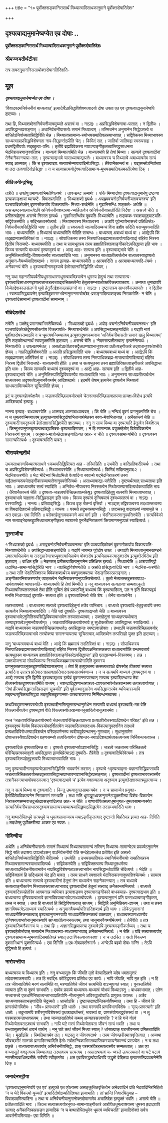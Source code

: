 +++
title = "१० पूर्वोक्तशङ्कानिरासार्थं मिथ्यात्वादिसाधकानुमाने पूर्वोक्तदोषातिदेशः"

+++


## दृश्यत्वाद्यनुमानेष्वप्येत एव दोषाः ..

**पूर्वोक्तशङ्कानिरासार्थं मिथ्यात्वादिसाधकानुमाने पूर्वोक्तदोषातिदेशः**

### **श्रीमज्जयतीर्थटीका**

तत्र तावदनुमाननिरासायोक्तदोषानतिदिशति-

## **मूल**

***दृश्यत्वाद्यनुमानेष्वप्येत एव दोषाः ।***

‘विवादपदमनिर्वचनीयं बाध्यत्वात्’ इत्यादेर्येऽप्रसिद्धविशेषणत्वादयो दोषा उक्ता एत एव दृश्यत्वाद्यनुमानेष्वपि द्रष्टव्याः ।

तथा हि, मिथ्याशब्देनानिर्वचनीयत्वमुच्यते असत्त्वं वा । नाऽद्यः । अप्रसिद्धविशेषणत्वा-पातात् । न द्वितीयः । अपसिद्धान्तप्रसङ्गात् । अथानिर्वचनीयासतोः समानं मिथ्यात्वम् । तस्मिन्ननेन अनुमानेन सिद्धेऽसत्त्वे च बाधितेऽनिर्वाच्यतासिद्धिरिति चेन्न । मिथ्यात्वसामान्य-स्योभयसम्प्रतिपन्नस्याभावात् । सद्विवेकस्य मिथ्याभावस्य साध्यत्वान्नाप्रसिद्धविशेषणता नाप-सिद्धान्तोऽपीति चेत् । किमिदं सत् । जातिर्वा जातिमद्वा स्वरूपसद्वा । प्रथमद्वितीययोः सद्बहुत्वा-पत्तिः । तृतीये ब्रह्मविवेकस्य मयाऽप्यङ्गीकृतत्वात्सिद्धसाधनता भेदनिराकरणानुपपत्तिश्च । बाध्यत्वं मिथ्यात्वमिति चेन्न । बाध्यत्वमपि हि तेषां मिथ्या । सत्यत्वे दृश्यत्वादीनां तेनैवानैकान्त्यापा-तात् । दृश्यत्वाद्यभावे चासाध्यत्वाद्यापत्तेः । बाध्यत्वस्य च मिथ्यात्वे अबाध्यत्वमेव सत्यं स्याद् आत्मवत् । किं च दृश्यत्वादयः सत्याश्चेन्मायावादिनोऽसिद्धाः । तैरेवानैकान्त्यं च । यद्यसन्तोऽनिर्वाच्या वा तदा तत्ववादिनोऽसिद्धाः । न च सत्यासत्ययोर्दृश्यत्वादिसामान्य-मुभयसम्प्रतिपन्नमस्तीत्येषा दिक् ।

### **श्रीविजयीन्द्रभिक्षु**

तत्रेति ॥ उक्तेषु प्रमाणत्वाभिमतेष्वित्यर्थः । तावच्छब्दः क्रमार्थः । १किं मिथ्यादोषा दृश्यत्वाद्यनुमानेषु द्रष्टव्या इत्याकाङ्क्षायां व्याचष्टे- विवादपदमिति ॥ ‘मिथ्याशब्दो द्व्यर्थः । अपह्नववचनोऽनिर्वचनीयतावचनश्च’ इति पञ्चपादिकोक्तेर् दूषणसौकर्याय विकल्पयति- मिथ्या-शब्देनेति ॥ गूढाभिसन्धिः शङ्कते- अथेति ॥ असच्छब्दस्याल्पाच्त्वेऽपि अनिर्वचनीयशब्दस्या-भ्यर्हितत्वेन अनिर्वचनीयासतोरिति निर्देशः । असत्त्वे चेति ॥ प्रतीतत्वहेतुना असत्त्वे निरस्त इत्यर्थः । गूढाभिसन्धिरेव दूषयति-मिथ्यात्वेति ॥ शङ्ककः स्वाशयमुद्घाटयति- सद्विवेकस्येति ॥ सद्भिन्नत्वस्येत्यर्थः । मिथ्याभावस्य मिथ्यात्वस्य । अत्रापि पूर्वन्यायेनासत्त्वे प्रतिक्षिप्तेऽ-निर्वचनीयत्वसिद्धिरिति भावः । तृतीय इति ॥ स्वरूपतो जात्यादिसम्बन्धं विना ब्रह्मैव सदिति पराभ्युपगमादिति भावः । बाध्यत्वमिति ॥ मिथ्यात्वं बाध्यत्वमिति चेदिति सम्बन्धः । बाध्यत्वम् अबाध्यं बाध्यं वा । आद्येऽपि किं तद्ब्रह्ममात्रमतिरिक्तं वा । नाऽद्यः । सोपाधिकस्य तस्य निरुपाधिकब्रह्ममात्रत्वायोगादित्याद्यं बहिरेव निरस्य द्वितीयं निराचष्टे- बाध्यत्वमपीति ॥ तथा च सत्यभूतस्य तस्य ब्रह्मातिरिक्तत्वाङ्गीकारेऽपसिद्धान्त इति भावः । किञ्च सत्यमपि बाध्यत्वं दृश्यमदृश्यं वा । आद्य आह- सत्यत्व इति ॥ दृश्यत्वाद्यभावे चेति ॥ अनुमितिरूपसिद्धि-विषयत्वस्यैव साध्यत्वादिति भावः । अनुमानस्य साध्यप्रतीत्यर्थत्वेन बाध्यत्वस्यादृश्यत्वे अनुमान-वैयर्थ्यमादिशब्दार्थः । नान्त्य इत्याह- बाध्यत्वस्येति ॥ आत्मवदिति ॥ आत्माबाध्यत्ववदि-त्यर्थः । अनैकान्त्यं चेति ॥ दृश्यत्वादीनामदृश्यत्वे हेतोरज्ञानासिद्धिरिति ध्येयम् ।

ननु यथा महानसीयपर्वतीयधूमसाधारणधूमत्वावच्छिन्नत्वेन धूमस्य हेतुत्वं तथा सत्यासत्य-दृश्यत्वादिसाधारणदृश्यत्वताजडत्वत्वाद्यवच्छिन्नत्वेनैव हेतुत्वसम्भवान्नोक्तविकल्पावकाशः । अन्यथा धूमादावपि किमेतद्देशकालसंलग्नो धूमो हेतुर्नैतद्देशकालसंलग्नो वा । नाऽद्यः । दृष्टान्तस्य साधनवैकल्पापत्तेः । न द्वितीयः । स्वरूपासिद्ध्यापत्तेर् इत्यादिदूषणसम्भवेनानुमानमात्रोच्छेद-प्रसङ्गादित्याशङ्क्य निराकरोति- न चेति ॥ दृश्यत्वादिसामान्यं दृश्यत्वादीनां सामान्यम् ।

### **श्रीवेदेशतीर्थ**

तत्रेति ॥ उक्तेषु प्रमाणत्वाभिमतेष्वित्यर्थः । ‘मिथ्याशब्दो द्व्यर्थः । अपोह-वचनोऽनिर्वचनीयवचनश्च१’ इति पञ्चपादिकोक्तेर्दूषणसौकर्याय विकल्पयति- मिथ्याशब्देनेति ॥ अपसिद्धान्तप्रसङ्गादिति ॥ यद्यपि नायं पूर्वोक्तदोषस्तथाऽपि न च धूमत्ववन्मिथ्यात्वम् इत्युक्तदूषणकथनाय ‘अनिर्वचनीयासतोः समानं खलु मिथ्यात्वम्’ इति शङ्कोत्थानार्थं स्वयमुक्तमिति द्रष्टव्यम् । असत्त्वे चेति ॥ ‘नेदमसत्प्रतीतत्वात्’ इत्यनेनेत्यर्थः । मिथ्यात्वेति ॥ उपलक्षणमेतत् । असतोऽप्रतीतावसद्वैलक्षण्यज्ञानानुपपत्त्या प्रतीत्यङ्गीकारे तद्बाधानुपपत्तेश्चेति ज्ञेयम् । नाप्रसिद्धविशेषणतेति ॥ असति प्रसिद्धत्वादिति भावः । बाध्यत्वमबाध्यं बाध्यं वा । आद्येऽपि किं तद्ब्रह्ममात्रम् अतिरिक्तं वा । नाऽद्यः । सोपाधिकस्य तस्य निरुपाधिकब्रह्म-मात्रत्वायोगादित्याद्यं बहिरेव निरस्य द्वितीयं निराचष्टे- बाध्यत्वमपि हीति ॥ तथा च सत्यभूतस्य तस्य ब्रह्मातिरिक्तत्वाङ्गीकारे अपसिद्धान्त इति भावः । किञ्च सत्यमपि बाध्यत्वं दृश्यमदृश्यं वा । आद्ये आह- सत्यत्व इति ॥ द्वितीये आह- दृश्यत्वाद्यभावे चेति ॥ अनुमितिरूपसिद्धिविषयस्यैव साध्यत्वादिति भावः । अनुमानस्य साध्यप्रतीत्यर्थत्वेन बाध्यत्वस्य अदृश्यत्वेऽनुमानवैयर्थ्यम् आदिशब्दार्थः । इदमपि तेषाम् इत्यनेन दृश्यत्वेन मिथ्यात्वं साधयतामित्यर्थकेन सूचितमिति ज्ञेयम् ।

इदं च दृश्यत्वहेत्वपेक्षयैव । जडत्वपरिच्छिन्नत्वयोरभावे चेतनत्वापरिच्छिन्नत्वप्राप्त्या प्रत्यक्ष-विरोध इत्यपि आदिशब्दार्थ इत्याहुः ।

नान्त्य इत्याह- बाध्यत्वस्येति ॥ आत्मवद् आत्माबाध्यत्ववत् । किं चेति ॥ नन्विदं दूषणं प्रागनुक्तमिति चेन्न । न च धूमत्ववन्मिथ्यात्वम् इत्युक्तन्यायसिद्धदोषाभिधानार्थमेतस्य स्वय-मेवाभिधानात् । अनैकान्त्यं चेति ॥ दृश्यत्वादीनामदृश्यत्वे हेतोरज्ञानासिद्धिश्चेति ज्ञातव्यम् । ननु न सत्यं मिथ्या वा दृश्यत्वादि हेतुत्वेन विवक्षितम् । किन्तूभयानुगतदृश्यत्वत्वाद्यवच्छिन्न-दृश्यत्वादिमात्रम् । न हि सामान्यतः प्रयुक्तहेतोर् विशेषविकल्पेन निराकरणं युक्तम् । अनुमान-मात्रोच्छेदप्रसङ्गादित्यत आह- न चेति ॥ दृश्यत्वसामान्यमिति ॥ दृश्यत्वस्य सामान्यमित्यर्थः । दृश्यत्वत्वमिति यावत् ।

### **श्रीराघवेन्द्रतीर्थ**

उभयसाधारणमिथ्यात्वसाधने १कथमसिद्धिरित्यत आह - तस्मिन्निति ॥ उभयेति ॥ वादिप्रतिवादीत्यर्थः । तथा च अप्रसिद्धविशेषणतैवेत्यर्थः । मिथ्याभावस्येति ॥ मिथ्यात्वस्येत्यर्थः। किमिदं सदित्यनुवादः२ । भेदनिराकरणेति ॥ भेदः भेदिभ्यां भिन्नोऽभिन्नो वेत्यादिना स्वग्रन्थे यद्भेदनिराकरणं तस्य सद्वैलक्षण्यरूपभेदाङ्गीकारव्याघातेनानुपपत्तेरित्यर्थः । असाध्यत्वाद्या-पत्तेरिति । दृष्ट्यर्थत्वात् साध्यताया इति भावः । अबाध्यत्वमेव सत्यं स्यादिति । अनिर्वच-नीयत्वस्य निरस्तत्वेन मिथ्येत्यस्यासदित्यर्थकत्वादिति भावः । तैरेवानैकान्त्यं चेति ॥ दृश्यत्व-जडत्वपरिच्छिन्नत्वात्मकेषु३ दृश्यत्वादिहेतुषु सत्स्वपि मिथ्यात्वाभावात् । दृश्यत्वाभावे चाज्ञाना-सिद्धिप्रसङ्ग इति भावः। किञ्च दृश्यत्वं दृग्विषयत्वं दृश्यध्यस्तत्वं वा । नाऽद्यः । परस्यासिद्धेः । नान्त्यः। प्रतिवाद्यसिद्धेः । किञ्च दृक् चैतन्यं वृत्तिर्वा । नाऽद्यस् तद्विषयत्वस्य तदध्यस्तत्वस्य वा वियदादिप्रपञ्चे प्रतिवाद्यसिद्धेः। नान्त्यः । परमते तदुभयस्याप्यसिद्धेः । प्रपञ्चस्तु वादावल्यां न्यायामृते च । अत एवाऽह- एषा दिगिति ॥ परोक्तहेतूनामपाकरणे अयं मार्ग इति । भेदनिराकरणानुपपत्तिश्चेति । सत्यविवेको नाम सत्याद्भेदस्तद्रूपमिथ्यात्वमङ्गीकृत्य स्वशास्त्रे पुनर्भेदनिराकरणं क्रियमाणमनुपपन्नं स्यादित्यर्थः ।

### **गुरुराजीया**

१‘मिथ्याशब्दो द्व्यर्थः । असद्वचनोऽनिर्वचनीयवचनश्च’ इति पञ्चपादिकोक्तं दूषणसौकर्याय विकल्पयति- मिथ्याशब्देनेति ॥ अपसिद्धान्तप्रसङ्गादिति ॥ यद्यपि नायमत्र पूर्वदोष उक्तः । तथाऽपि मिथ्यात्वानुमानखण्डने उक्तत्वाभिप्रायेण वा तदनुसारेणात्राप्युक्तत्वाभिप्रायेण वोक्तदोष इत्यभिप्रायकत्वादुक्तदोष इत्युक्तेरविरोध इति द्रष्टव्यम् । बाधित इति ॥ नेदमसत् प्रतीतत्वादित्यनुमानेन प्रतिक्षिप्त इत्यर्थः । मिथ्यात्वेति ॥ आश्रयासिद्धौ तदाश्रित-सामान्यासिद्धेरिति भावः । नाप्रसिद्धविशेषणतेति ॥ असति प्रसिद्धत्वादिति भावः । भेदनिरा-करणेति ॥ तथा सति भेदातिरिक्तस्य विवेकशब्दार्थस्य वक्तुमशक्यतया भेदाङ्गीकारप्रसङ्गात् । अङ्गीकारनिराकरणयोर् व्याहतत्वेन भेदनिराकरणानुपपत्तिश्चेत्यर्थः । कुतो नेत्यतस्तदुत्तरतयाऽऽ-चार्यवाक्यमेव व्यापारयति- बाध्यत्वमपि हि तेषां मिथ्येति ॥ ननु बाध्यत्वस्य सत्यतायाः सम्भवात्कुतो मिथ्यात्वमित्यतस्तत्पक्षे तेषां हीति सूचितं दोषं प्रकटयितुं बाध्यत्वं किं दृश्यत्वादिमत्, उत न इति विकल्पद्वयं मनसि निधायाऽद्यं दूषयति- सत्यत्व इति ॥ दृश्यत्वादिमत्त्वे चेति शेषः । तेनैव बाध्यत्वेनैव ।

ततश्चायमर्थः । बाध्यत्वस्य सत्यत्वे दृश्यत्वादिहेतूनां तत्रैव व्यभिचारः । बाध्यत्वे दृश्यत्वादि-हेतुवृत्तावपि तस्य सत्यत्वेन मिथ्यात्वाभावादिति । नेति पक्षं दूषयति- दृश्यत्वाद्यभावे चेति ॥ बाध्यत्वस्य दृश्यत्वाभावेऽनुमितिरूपसिद्धिविषयत्वाभावेन तस्यासाध्यत्वम् । उक्तहेतूनां साध्यज्ञप्त्यर्थत्वात् तस्यादृश्यत्वेऽनुमानवैयर्थ्यम्२ । जडत्वपरिच्छिन्नत्वयोरभावे तु सुधोक्तरीत्या अपसिद्धान्तः स्यादित्यर्थः । यद्यपि बाध्यत्वस्य जडत्वपरिच्छिन्नत्वाभावे३ अपसिद्धान्तः स्पष्टत्वान्नोक्तः । तथाऽपि जडत्वपरिच्छिन्नत्वयोर् जडत्वपरिच्छिन्नत्वाभावे तस्योक्त्या समानन्यायतया सूचितत्वाद् आदिशब्देन तत्परिग्रहो युक्त इति द्रष्टव्यम् ।

यत्तु ‘बाध्यत्वमबाध्यं बाध्यं वेति । आद्ये किं ब्रह्ममात्रं तदतिरिक्तं वा । नाऽद्यः । सोपाधिकस्य निरुपाधिकब्रह्ममात्रत्वायोगादित्याद्यं बहिरेव निरस्य द्वितीयपक्षनिरासकतया बाध्यत्वमपीति ग्रन्थमवतार्य सत्यभूतस्य बाध्यत्वस्य ब्रह्मातिरिक्तत्वाङ्गीकारेऽपसिद्धान्तः’ इति एतद्ग्रन्थार्थ-निरूपणम् । तन्न । उक्तयोजनायां सोपाधिकस्य निरुपाधिकब्रह्ममात्रत्वायोगादिति दूषणस्य प्रागनुक्ततयाऽनुक्तदूषणातिदेशप्रसङ्गात् । तेषां हि इत्युक्तस्य तत्सत्यत्वपक्षे दोषस्येह टीकायां सत्यत्व इत्यादिना उत्तरत्र प्रतिपादनाप्रसक्तप्रतिपादनप्रयासानर्थक्याच्च । न च सत्यमपि बाध्यत्वं दृश्यमदृश्यं वा । आद्ये सत्यत्व इति द्वितीये दृश्यत्वाद्यभाव इत्येवं दूषणान्तरपरत्वात् सत्यत्व इत्यादिग्रन्थस्य तेषां हीत्यस्योक्तदूषणपरत्वमिति वाच्यम् । चशब्दादिदूषणान्तरपरत्व-ज्ञापकाभावेनोत्तरग्रन्थस्य तत्परत्वायोगात् । ‘तेषां हीत्यपसिद्धान्तादिप्रसङ्गं सूचयति’ इति पूर्वग्रन्थानुसारेण अपसिद्धान्तस्येव व्यभिचारस्यापि तद्ग्रन्थसूचितत्वसिद्ध्या तदसूचितदूषणान्तर-परत्वाश्रयणस्य निर्निबन्धनत्वाच्च ।

कथञ्चिद्दूषणान्तरपरत्वेऽपि दृश्यत्वादीनामित्युत्तरग्रन्थानुरोधेन सत्यमपि बाध्यत्वं दृश्यत्वादि-मन्न वेति विकल्पनीयत्वेन दृश्यमदृश्यं वेति विकल्पस्योत्तरग्रन्थाननुसारित्वेनानुत्थानमेव ।

यच्च ‘जडत्वपरिच्छिन्नत्वयोरभावे चेतनत्वापरिच्छिन्नत्वप्राप्त्या प्रत्यक्षविरोधस्याऽदिशब्देन परिग्रहः’ इति तन्न । दृश्यमदृश्यं वेत्येव विकल्पस्योपदर्शितत्वेन जडत्वादिमत्त्वतदभाव-विकल्पानुपदर्शनेन तदभावे प्रत्यक्षादिविरोधस्याऽदिशब्देन परिग्रहवर्णनस्य त्वदीयपूर्वग्रन्थाननु-गुणत्वात् । सुधानुसारेण दोषान्तरस्यैवाऽदिशब्देन ग्रहणसम्भवे तत्परित्यागेन दोषान्तर-स्याऽदिशब्दार्थत्वकल्पनस्य निर्निबन्धनत्वाच्च ।

दृश्यत्वादिकं दृश्यत्वादिमन्न वा । दृश्यत्वे दृश्यत्वाभावेऽज्ञानासिद्धिः । जडत्वे जडत्वस्य परिच्छिन्नत्वे परिच्छिन्नत्वस्यावृत्तौ अपसिद्धान्त इत्यभिप्रेत्याऽद्यं दूषयति- तैरेवेति ॥ दृश्यत्वादिभिरेवेत्यर्थः । तत्र दृश्यत्वादिरूपहेतुवृत्तावपि मिथ्यात्वाभावादिति भावः ।

यत्तु दृश्यत्वादीनामदृश्यत्वेऽज्ञानासिद्धिरिति भाववर्णनं तदसत् । दृश्यत्वे १दृश्यत्वावृत्ता-वज्ञानासिद्धिप्राप्तावपि जडत्वपरिच्छिन्नत्वयोस्तदवृत्तावपसिद्धान्तप्राप्तावप्यज्ञानासिद्धेरप्रसङ्गात् । दृश्यत्वादीनां दृश्यत्वाभाववत्त्वस्यैव तत्रानैकान्त्याभावोपपादकत्वात् ‘दृश्यत्वाद्यभावे च’ इत्येव वक्तव्यतया अदृश्यत्व इत्युक्तेरज्ञानमात्रमूलत्वाच्च ।

ननु न सत्यं मिथ्या वा दृश्यत्वादि । किन्तु उभयानुगतसामान्यमेव । न च सामान्येन प्रयुक्त-हेतोर्विशेषविकल्पनेन निराकरणं सम्भवति । तथा सति धूमाद्धूमध्वजानुमानेऽप्युक्तरीत्या विशेष-विकल्पेन निराकरणसम्भवात्तदुच्छेदप्रसङ्गादित्यत आह- न चेति ॥ बाष्पारोपितसत्यधूमानुगत-धूमत्वसामान्यस्येव सत्यानिर्वचनीयसाधारणदृश्यत्वसामान्यस्याप्याश्रयासिद्ध्याऽसिद्धत्वेन तदसम्भवादिति भावः ।

ननु बाष्पारोपितधूमे सत्यधूमे च धूमत्वसामान्यस्य मयाऽङ्गीकृतत्वाद् दृष्टान्तो विप्रतिपन्न इत्यत आह- दिगिति ॥ तदर्थस्तु पूर्वोक्तरीत्या आकर एव स्पष्टः ।

### **गोविन्दीया**

अथेति ॥ अनिर्वचनीयासतोः समानं मिथ्यात्वं मिथ्यात्वसामान्यं तस्मिन् मिथ्यात्व-सामान्येऽत्र प्रपञ्चेऽनुमानेन सिद्धे सति तदाश्रयः प्रपञ्चोऽसन् वाऽनिर्वचनीयो वेति सन्देहेऽसच्चेन्न प्रतीयेत इति असत्त्वे बाधितेऽनिर्वाच्यतासिद्धिरिति चेदित्यर्थः । उभयेति ॥ उभयसम्प्रतिपन्न-स्यानिर्वचनीययोः सम्प्रतिपन्नस्य मिथ्यात्वसामान्यस्याभावादित्यर्थः । सद्विवेकस्येति ॥ सद्विविक्तत्वस्य मिथ्याभूतधर्मस्य साध्यत्वादनिर्वचनीयताभावेन नाप्रसिद्धविशेषणताऽसत्त्वाभावेन नापसिद्धान्तोऽपीति चेदित्यर्थः । भेदेति ॥ सद्विविक्तत्वं हि सद्भिन्नत्वं भेद इति यावत् । तस्य साधने स्वशास्त्रे भेदनिराकरणानुपपत्तिश्चेत्यर्थः । सत्यत्व इति ॥ बाध्यत्वस्य सत्यत्वे दृश्यत्वादीनां हेतूनां तेन बाध्यत्वेन सहानैकान्त्यात् । तत्र बाध्यत्वे सत्यत्वाङ्गीकारेण मिथ्यात्वरूपसाध्याभावाद् दृश्यत्वादीनां हेतूनां सत्त्वाद् अनैकान्त्यमित्यर्थः । बाध्यत्वे दृश्यत्वादिरूपहेतोरेव आगमनान्न व्यभिचार इत्याशङ्क्य दृश्यत्वानङ्गीकारे बाधकमाह- दृश्यत्वाद्यभाव इति ॥ बाध्यत्वस्य दृग्विषयत्वाभावे ज्ञानाविषयत्वाभावेऽसाध्यत्वोपपत्तेः । दृश्यत्वानुमानं प्रति यत्साध्यत्वमङ्गीकृतम्, तच्च न स्यात् । तथा हि बाध्यत्वं हि सिद्धिविषयत्वात् साध्यम् । सिद्धिर्हि अनुमितिरूप-ज्ञानम् । तथा च तस्य ज्ञानविषयत्वेऽसाध्यत्वं स्यादित्यर्थः । अनुमानवैयर्थ्यापत्तिरादिशब्दार्थ इति भावः । लोकेऽनुमानानां साध्यप्रतीतिजनकत्वाद् दृश्यत्वानुमानस्यापि साध्यप्रतीतिजनकत्वं वक्तव्यम् । बाध्यत्वरूपसाध्यस्यैव दृग्विषयत्वाभावेनानुमानस्यापि साध्यप्रतीत्यजनकत्वम्, तथा चानुमानवैयर्थ्यमित्यर्थः । तेनैवेति ॥ तत्र दृश्यत्वादिष्वनैकान्त्यं च । तथा हि । अज्ञानसिद्ध्यापत्त्या दृश्यत्वेऽपि दृश्यत्वमङ्गीकर्तव्यम् । तथा च दृश्यत्वहेतोर्भावात् सत्यत्वेन मिथ्यात्वरूप-साध्यस्याभावाद् अनैकान्त्यमित्यर्थः । न चेति ॥ यदि सत्यासत्ययोर् दृश्यत्वसामान्य-मुभयवादिसम्प्रतिपन्नं स्यात् तदा विकल्पानवकाशः । न च तदस्ति । अतो विकल्प्य दूषणाभिधानं युक्तमित्यर्थः । एषा दिगिति ॥ एषः दोषप्रदर्शनमार्गः । अन्येऽपि बहवो दोषाः सन्ति । तेऽपि बुद्धिमतो हि इत्यर्थः ।

### **नारोपन्तीया**

बाध्यत्वस्य च मिथ्यात्व इति । ननु वन्ध्यासुतः किं जीवति मृतो वेत्यादिप्रश्ने यदेव भवतामुत्तरं तदेवास्माकमत्रापि । तत्र हि भवद्भिः कोटिद्वयस्य प्रतिषेध एव कार्यः । नापि जीवति, नापि मृत इति । न हि तत्र जीवनप्रतिषेधे मरणं सत्यमिति वा, मरणप्रतिषेधे जीवनं सत्यमिति वाऽभ्युपगतं स्यात् । पुनस्तन्निषेधे व्याघात इति वा दूषणं सम्भवति । एवमेव प्रपञ्चे बाध्यत्वम-बाध्यत्वं चोभयं मिथ्याऽस्तु । बाधकाभावात् । एतेन सत्त्वासत्त्वे एकधर्मिनिष्ठात्यन्ताभावप्रतियोगि-नीत्यनुमाने अविरुद्धत्वोपाधिः प्रागुक्तः परास्तः । अत्रैव साध्यव्यापकताभङ्गादिति चेदुच्यते । भ्रान्तोऽसि । दृष्टान्तदार्ष्टान्तिकयोर्वैषम्यात् । तथा हि - जीवनं हि प्राणसंयोगविशेषः । ‘जीव= प्राणधारणे’ इति धातोः । तथा मरणमपि प्राणविभागविशेषः । ‘मृञ्-प्राणत्यागे’ इति धातोः । तदुभयमपि शरीरगुणविशेषरूपं पृथक्पदार्थान्तरं, भावरूपं वा, प्राणसंयोगतद्ध्वंसरूपं वा । न तु परस्परात्यन्ताभावरूपम् । तथा चान्यतरप्रतिषेधे कथम् अन्यतरसत्त्वापत्तिः ? न हि गजे गोत्वं मिथ्येत्येतावताऽश्वत्वं सम्भवति । नापि घटे मरणं मिथ्येत्येतावता जीवनं सत्यं भवति । तथा च वन्ध्यासुतपर्यन्तं धावनं व्यर्थम् । ननु घटे कथं जीवनं मिथ्या स्यात् ? ध्वंसात्प्राक् घटजीवनस्य प्रमितत्वादिति चेत् । मूर्खोऽसि । स्थितिमात्रमेव तत् । घटस्तु न जीवनपदार्थः । तस्य जीवच्छरीरमात्रवृत्तित्वात् । अन्यथा जीवच्छरीरं सात्मकं प्राणादिमत्त्वादिति हेतोः सर्वतान्त्रिकाभिमतव्याप्तिकस्याप्यनैकान्त्यं प्रसज्येत । न च तथा प्रकृते । बाध्यत्वाबाध्यत्वयोर् अनिर्वचनीयसिद्धेः, प्राक् परस्परविरहरूपत्वस्यैव सम्मतत्वात् । अत एव वन्ध्यासुते वक्तृत्वस्य मिथ्यात्वात् तदभावस्य सत्यत्वम् । असदाश्रयत्वं च- ध्वस्ते उत्पत्स्यमाने वा घटे पटत्वं नास्तीत्यबाधितप्रतीतेः सर्वैरपि स्वीकृतमेव । अत एवाविरुद्धत्वोपाधिरपि उद्धृतो वेदितव्य इत्यलमतिप्रपञ्चनेनेति दिक् ॥

### **जनार्दनभट्टीया**

‘दृश्यत्वाद्यनुमानेष्वपि एत एव’ इत्युक्ते एत एवेत्यस्य असङ्कुचितवृत्तित्वेन अभेदवादिनं प्रति भेदवादिभिरभिहितो ‘न च भेदे विकल्पो युज्यते’ इत्यादिदोषोऽप्यतिदिश्यत इत्याभाति । तां भ्रान्तिं निवारयितुमाह – विवादपदमित्यादिना ॥ तथा च अनिर्वचनीयानुमानोक्तदोषाणामेव अत्रातिदेश इत्युक्तं भवति । असत्वे चेति ॥ प्रतीतत्वादिति भावः । किञ्च सत्यासत्ययोरनुगत-सामान्याङ्गीकारे आरोपितधूमत्वाश्रयस्य धूमस्य ह्रदादावपि सत्वाद् अनैकान्तिकप्रसङ्ग इत्यादिकं ‘न च बाष्पारोपितधूमेन धूमत्वं व्यभिचरति’ इत्यादिनोक्तं सर्वत्र आवर्तनीयमित्याह– एषा दिगिति ॥

